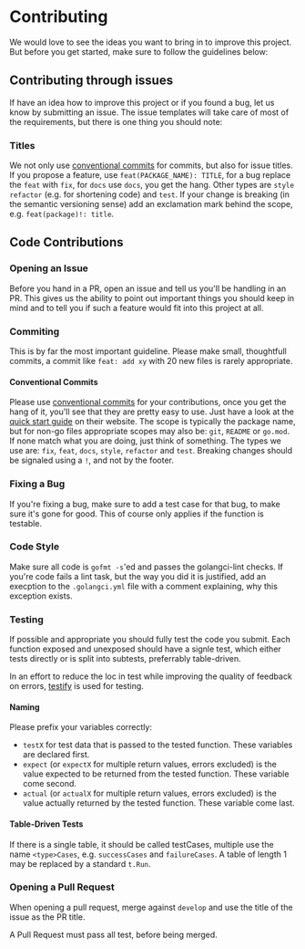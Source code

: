 # Contributing

We would love to see the ideas you want to bring in to improve this project.
But before you get started, make sure to follow the guidelines below:

## Contributing through issues

If have an idea how to improve this project or if you found a bug, let us know by submitting an issue.
The issue templates will take care of most of the requirements, but there is one thing you should note:

### Titles

We not only use [conventional commits](https://www.conventionalcommits.org/en/v1.0.0/) for commits, but also for issue titles.
If you propose a feature, use `feat(PACKAGE_NAME): TITLE`, for a bug replace the `feat` with `fix`, for `docs` use `docs`, you get the hang.
Other types are `style` `refactor` (e.g. for shortening code) and `test`.
If your change is breaking (in the semantic versioning sense) add an exclamation mark behind the scope, e.g. `feat(package)!: title`.



## Code Contributions
### Opening an Issue

Before you hand in a PR, open an issue and tell us you'll be handling in an PR.
This gives us the ability to point out important things you should keep in mind and to tell you if such a feature would fit into this project at all.

### Commiting

This is by far the most important guideline.
Please make small, thoughtfull commits, a commit like `feat: add xy` with 20 new files is rarely appropriate.

#### Conventional Commits

Please use [conventional commits](https://www.conventionalcommits.org/en/v1.0.0/) for your contributions, once you get the hang of it, you'll see that they are pretty easy to use.
Just have a look at the [quick start guide](https://www.conventionalcommits.org/en/v1.0.0/#summary) on their website.
The scope is typically the package name, but for non-go files appropriate scopes may also be: `git`, `README` or `go.mod`.
If none match what you are doing, just think of something.
The types we use are: `fix`, `feat`, `docs`, `style`, `refactor` and `test`.
Breaking changes should be signaled using a `!`, and not by the footer.

### Fixing a Bug

If you're fixing a bug, make sure to add a test case for that bug, to make sure it's gone for good.
This of course only applies if the function is testable.

### Code Style

Make sure all code is `gofmt -s`'ed and passes the golangci-lint checks.
If you're code fails a lint task, but the way you did it is justified, add an execption to the `.golangci.yml` file with a comment explaining, why this exception exists.

### Testing

If possible and appropriate you should fully test the code you submit.
Each function exposed and unexposed should have a signle test, which either tests directly or is split into subtests, preferrably table-driven.

In an effort to reduce the loc in test while improving the quality of feedback on errors, [testify](https://github.com/stretchr/testify) is used for testing.

#### Naming

Please prefix your variables correctly:
* `testX` for test data that is passed to the tested function.
  These variables are declared first.
* `expect` (or `expectX` for multiple return values, errors excluded) is the value expected to be returned from the tested function.
  These variable come second.
* `actual` (or `actualX` for multiple return values, errors excluded) is the value actually returned by the tested function.
  These variable come last.

#### Table-Driven Tests

If there is a single table, it should be called testCases, multiple use the name `<type>Cases`, e.g. `successCases` and `failureCases`.
A table of length 1 may be replaced by a standard `t.Run`.

### Opening a Pull Request

When opening a pull request, merge against `develop` and use the title of the issue as the PR title.

A Pull Request must pass all test, before being merged.
